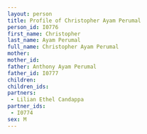 ```yaml
---
layout: person
title: Profile of Christopher Ayam Perumal
person_id: I0776
first_name: Christopher
last_name: Ayam Perumal
full_name: Christopher Ayam Perumal
mother: 
mother_id: 
father: Anthony Ayam Perumal
father_id: I0777
children:
children_ids:
partners:
 - Lilian Ethel Candappa
partner_ids:
 - I0774
sex: M
---
```


